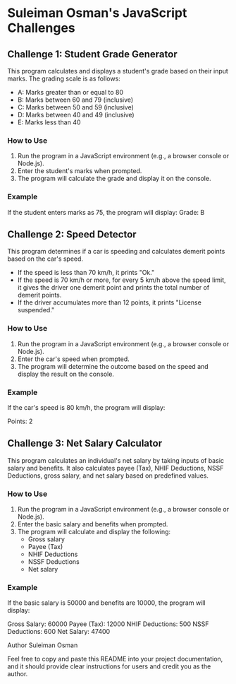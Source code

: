 # Suleiman Osman's JavaScript Challenges

## Challenge 1: Student Grade Generator

This program calculates and displays a student's grade based on their input marks. The grading scale is as follows:

- A: Marks greater than or equal to 80
- B: Marks between 60 and 79 (inclusive)
- C: Marks between 50 and 59 (inclusive)
- D: Marks between 40 and 49 (inclusive)
- E: Marks less than 40

### How to Use

1. Run the program in a JavaScript environment (e.g., a browser console or Node.js).
2. Enter the student's marks when prompted.
3. The program will calculate the grade and display it on the console.

### Example

If the student enters marks as 75, the program will display:
Grade: B

## Challenge 2: Speed Detector

This program determines if a car is speeding and calculates demerit points based on the car's speed.

- If the speed is less than 70 km/h, it prints "Ok."
- If the speed is 70 km/h or more, for every 5 km/h above the speed limit, it gives the driver one demerit point and prints the total number of demerit points.
- If the driver accumulates more than 12 points, it prints "License suspended."

### How to Use

1. Run the program in a JavaScript environment (e.g., a browser console or Node.js).
2. Enter the car's speed when prompted.
3. The program will determine the outcome based on the speed and display the result on the console.

### Example

If the car's speed is 80 km/h, the program will display:

Points: 2


## Challenge 3: Net Salary Calculator

This program calculates an individual's net salary by taking inputs of basic salary and benefits. It also calculates payee (Tax), NHIF Deductions, NSSF Deductions, gross salary, and net salary based on predefined values.

### How to Use

1. Run the program in a JavaScript environment (e.g., a browser console or Node.js).
2. Enter the basic salary and benefits when prompted.
3. The program will calculate and display the following:
   - Gross salary
   - Payee (Tax)
   - NHIF Deductions
   - NSSF Deductions
   - Net salary

### Example

If the basic salary is 50000 and benefits are 10000, the program will display:

Gross Salary: 60000
Payee (Tax): 12000
NHIF Deductions: 500
NSSF Deductions: 600
Net Salary: 47400

Author
Suleiman Osman


Feel free to copy and paste this README into your project documentation, and it should provide clear instructions for users and credit you as the author.
